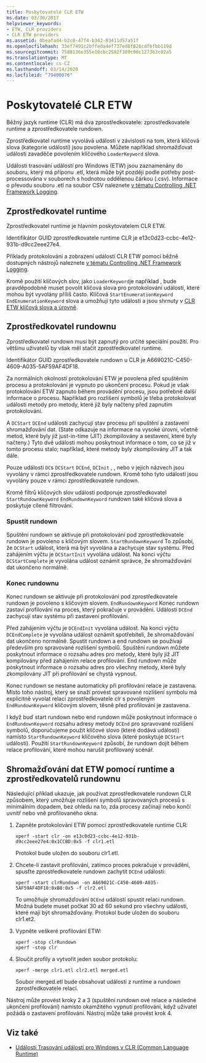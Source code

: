 ```yaml
---
title: Poskytovatelé CLR ETW
ms.date: 03/30/2017
helpviewer_keywords:
- ETW, CLR providers
- CLR ETW providers
ms.assetid: 0beafad4-b2c8-47f4-b342-83411d57a51f
ms.openlocfilehash: 33ef7491c2bffeda4ef737ed8f826cdfbfbb119d
ms.sourcegitcommit: 7588136e355e10cbc2582f389c90c127363c02a5
ms.translationtype: MT
ms.contentlocale: cs-CZ
ms.lasthandoff: 03/14/2020
ms.locfileid: "79400076"
---
```

# <a name="clr-etw-providers"></a>Poskytovatelé CLR ETW
Běžný jazyk runtime (CLR) má dva zprostředkovatele: zprostředkovatele runtime a zprostředkovatele rundown.  
  
 Zprostředkovatel runtime vyvolává události v závislosti na tom, která klíčová slova (kategorie událostí) jsou povolena. Můžete například shromažďovat události zavaděče povolením klíčového `LoaderKeyword` slova.  
  
 Události trasování událostí pro Windows (ETW) jsou zaznamenány do souboru, který má příponu .etl, která může být později podle potřeby post-processována v souborech s hodnotou oddělenou čárkou (.csv). Informace o převodu souboru .etl na soubor CSV naleznete [v tématu Controlling .NET Framework Logging](controlling-logging.md).  
  
## <a name="the-runtime-provider"></a>Zprostředkovatel runtime  
 Zprostředkovatel runtime je hlavním poskytovatelem CLR ETW.  
  
 Identifikátor GUID zprostředkovatele runtime CLR je e13c0d23-ccbc-4e12-931b-d9cc2eee27e4.  
  
 Příklady protokolování a zobrazení událostí CLR ETW pomocí běžně dostupných nástrojů naleznete [v tématu Controlling .NET Framework Logging](controlling-logging.md).  
  
 Kromě použití klíčových slov, jako `LoaderKeyword`je například , bude pravděpodobně muset povolit klíčová slova pro protokolování událostí, které mohou být vyvolány příliš často. Klíčová `StartEnumerationKeyword` `EndEnumerationKeyword` slova a umožňují tyto události a jsou shrnuty v [CLR ETW klíčová slova a úrovně](clr-etw-keywords-and-levels.md).  
  
## <a name="the-rundown-provider"></a>Zprostředkovatel rundownu  
 Zprostředkovatel rundown musí být zapnutý pro určité speciální použití. Pro většinu uživatelů by však měl stačit zprostředkovatel runtime.  
  
 Identifikátor GUID zprostředkovatele rundown u CLR je A669021C-C450-4609-A035-5AF59AF4DF18.  
  
 Za normálních okolností protokolování ETW je povolena před spuštěním procesu a protokolování je vypnuto po ukončení procesu. Pokud je však protokolování ETW zapnuto během provádění procesu, jsou potřebné další informace o procesu. Například pro rozlišení symbolů je třeba protokolovat události metody pro metody, které již byly načteny před zapnutím protokolování.  
  
 A `DCStart` `DCEnd` události zachycují stav procesu při spuštění a zastavení shromažďování dat. (State odkazuje na informace na vysoké úrovni, včetně metod, které byly již just-in-time (JIT) zkompilovány a sestavení, které byly načteny.) Tyto dvě události mohou poskytnout informace o tom, co se již v tomto procesu stalo; například, které metody byly zkompilovány JIT a tak dále.  
  
 Pouze události `DC`s `DCStart` `DCEnd`, `DCInit` , , nebo v jejich názvech jsou vyvolány v rámci zprostředkovatele rundown. Kromě toho tyto události jsou vyvolány pouze v rámci zprostředkovatele rundown.  
  
 Kromě filtrů klíčových slov události podporuje zprostředkovatel `StartRundownKeyword` `EndRundownKeyword` rundown také klíčová slova a poskytuje cílené filtrování.  
  
### <a name="start-rundown"></a>Spustit rundown  
 Spuštění rundown se aktivuje při protokolování pod zprostředkovatele rundown je povoleno s klíčovým slovem. `StartRundownKeyword` To způsobí, že `DCStart` událost, která má být vyvolána a zachycuje stav systému. Před zahájením výčtu je `DCStartInit` vyvolána událost. Na konci výčtu `DCStartComplete` je vyvolána událost oznámit správce, že shromažďování dat ukončeno normálně.  
  
### <a name="end-rundown"></a>Konec rundownu  
 Konec rundown se aktivuje při protokolování pod zprostředkovatele rundown je povoleno s klíčovým slovem. `EndRundownKeyword` Konec rundown zastaví profilování na proces, který pokračuje v provádění. Události `DCEnd` zachycují stav systému při zastavení profilování.  
  
 Před zahájením výčtu je `DCEndInit` vyvolána událost. Na konci výčtu `DCEndComplete` je vyvolána událost oznámit spotřebiteli, že shromažďování dat ukončeno normálně. Spustit rundown a end rundown se používají především pro spravované rozlišení symbolů. Spuštění rundown můžete poskytnout informace o rozsahu adres pro metody, které byly již JIT kompilovány před zahájením relace profilování. End rundown může poskytnout informace o rozsahu adres pro všechny metody, které byly zkompilovány JIT při profilování se chystá vypnout.  
  
 Konec rundown se nestane automaticky při profilování relace je zastavena. Místo toho nástroj, který se snaží provést spravované rozlišení symbolu má explicitně vyvolat relaci zprostředkovatele clr s povoleným `EndRundownKeyword` klíčovým slovem, těsně před profilování je zastavena.  
  
 I když buď start rundown nebo end rundown může poskytnout informace o `EndRundownKeyword` rozsahu adresy metody `DCEnd` pro spravované rozlišení symbolů, doporučujeme použít klíčové slovo (které dodává události) namísto `StartRundownKeyword` klíčového slova (které poskytuje `DCStart` události). Použití `StartRundownKeyword` způsobí, že rundown dojít během relace profilování, které mohou narušit profilovaný scénář.  
  
## <a name="etw-data-collection-using-runtime-and-rundown-providers"></a>Shromažďování dat ETW pomocí runtime a zprostředkovatelů rundownu  
 Následující příklad ukazuje, jak používat zprostředkovatele rundown CLR způsobem, který umožňuje rozlišení symbolů spravovaných procesů s minimálním dopadem, bez ohledu na to, zda procesy začínají nebo končí uvnitř nebo vně profilovaného okna.  
  
1. Zapněte protokolování ETW pomocí zprostředkovatele runtime CLR:  
  
    ```console
    xperf -start clr -on e13c0d23-ccbc-4e12-931b-d9cc2eee27e4:0x1CCBD:0x5 -f clr1.etl
    ```  
  
     Protokol bude uložen do souboru clr1.etl.  
  
2. Chcete-li zastavit profilování, zatímco proces pokračuje v provádění, spusťte zprostředkovatele rundown zachytit `DCEnd` události:  
  
    ```console
    xperf -start clrRundown -on A669021C-C450-4609-A035-5AF59AF4DF18:0xB8:0x5 -f clr2.etl
    ```  
  
     To umožňuje shromažďování `DCEnd` událostí spustit relaci rundown. Možná budete muset počkat 30 až 60 sekund pro všechny události, které mají být shromažďovány. Protokol bude uložen do souboru clr1.et2.  
  
3. Vypněte veškeré profilování ETW:  
  
    ```console
    xperf -stop clrRundown
    xperf -stop clr  
    ```  
  
4. Sloučit profily a vytvořit jeden soubor protokolu:  
  
    ```console
    xperf -merge clr1.etl clr2.etl merged.etl  
    ```  
  
     Soubor merged.etl bude obsahovat události z runtime a rundown zprostředkovatele relací.  
  
 Nástroj může provést kroky 2 a 3 (spuštění rundown ové relace a následné ukončení profilování) namísto okamžitého vypnutí profilování, když uživatel požádá o zastavení profilování. Nástroj může také provést krok 4.  
  
## <a name="see-also"></a>Viz také

- [Události Trasování událostí pro Windows v CLR (Common Language Runtime)](etw-events-in-the-common-language-runtime.md)
